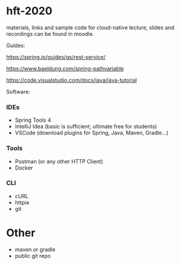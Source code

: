 # hft-2020
materials, links and sample code for cloud-native lecture, slides and recordings can be found in moodle.

Guides:

https://spring.io/guides/gs/rest-service/

https://www.baeldung.com/spring-pathvariable

https://code.visualstudio.com/docs/java/java-tutorial

Software:

### IDEs

- Spring Tools 4
- IntelliJ Idea (basic is sufficient, ultimate free for students)
- VSCode (download plugins for Spring, Java, Maven, Gradle...)

### Tools

- Postman (or any other HTTP Client)
- Docker

### CLI

- cURL
- httpie
- git

# Other

- maven or gradle
- public git repo

